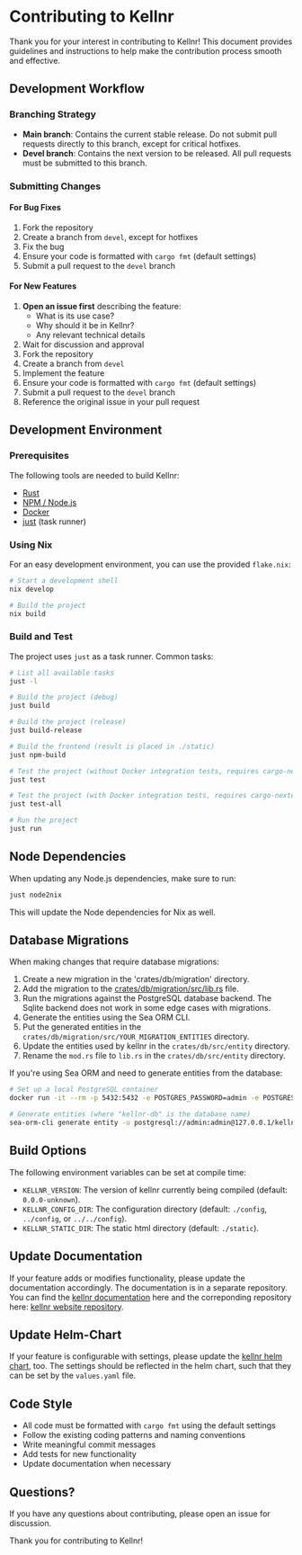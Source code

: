 # Contributing to Kellnr

Thank you for your interest in contributing to Kellnr! This document provides guidelines and instructions to help make the contribution process smooth and effective.

## Development Workflow

### Branching Strategy

- **Main branch**: Contains the current stable release. Do not submit pull requests directly to this branch, except for critical hotfixes.
- **Devel branch**: Contains the next version to be released. All pull requests must be submitted to this branch.

### Submitting Changes

#### For Bug Fixes

1. Fork the repository
2. Create a branch from `devel`, except for hotfixes
3. Fix the bug
4. Ensure your code is formatted with `cargo fmt` (default settings)
5. Submit a pull request to the `devel` branch

#### For New Features

1. **Open an issue first** describing the feature:
   - What is its use case?
   - Why should it be in Kellnr?
   - Any relevant technical details
2. Wait for discussion and approval
3. Fork the repository
4. Create a branch from `devel`
5. Implement the feature
6. Ensure your code is formatted with `cargo fmt` (default settings)
7. Submit a pull request to the `devel` branch
8. Reference the original issue in your pull request

## Development Environment

### Prerequisites

The following tools are needed to build Kellnr:
- [Rust](https://www.rust-lang.org/tools/install)
- [NPM / Node.js](https://docs.npmjs.com/downloading-and-installing-node-js-and-npm)
- [Docker](https://docs.docker.com/get-docker/)
- [just](https://github.com/casey/just) (task runner)

### Using Nix

For an easy development environment, you can use the provided `flake.nix`:

```bash
# Start a development shell
nix develop

# Build the project
nix build
```

### Build and Test

The project uses `just` as a task runner. Common tasks:

```bash
# List all available tasks
just -l

# Build the project (debug)
just build

# Build the project (release)
just build-release

# Build the frontend (result is placed in ./static)
just npm-build

# Test the project (without Docker integration tests, requires cargo-nextest)
just test

# Test the project (with Docker integration tests, requires cargo-nextest)
just test-all

# Run the project
just run
```

## Node Dependencies

When updating any Node.js dependencies, make sure to run:

```bash
just node2nix
```

This will update the Node dependencies for Nix as well.

## Database Migrations

When making changes that require database migrations:

1. Create a new migration in the 'crates/db/migration' directory.
2. Add the migration to the [crates/db/migration/src/lib.rs](./crates/db/migration/src/lib.rs) file.
3. Run the migrations against the PostgreSQL database backend. The Sqlite backend does not work in some edge cases with migrations.
4. Generate the entities using the Sea ORM CLI.
5. Put the generated entities in the `crates/db/migration/src/YOUR_MIGRATION_ENTITIES` directory.
6. Update the entities used by kellnr in the `crates/db/src/entity` directory.
7. Rename the `mod.rs` file to `lib.rs` in the `crates/db/src/entity` directory.


If you're using Sea ORM and need to generate entities from the database:

```bash
# Set up a local PostgreSQL container
docker run -it --rm -p 5432:5432 -e POSTGRES_PASSWORD=admin -e POSTGRES_USER=admin postgres

# Generate entities (where "kellnr-db" is the database name)
sea-orm-cli generate entity -u postgresql://admin:admin@127.0.0.1/kellnr-db
```

## Build Options

The following environment variables can be set at compile time:

- `KELLNR_VERSION`: The version of kellnr currently being compiled (default: `0.0.0-unknown`).
- `KELLNR_CONFIG_DIR`: The configuration directory (default: `./config`, `../config`, or `../../config`).
- `KELLNR_STATIC_DIR`: The static html directory (default: `./static`).

## Update Documentation

If your feature adds or modifies functionality, please update the documentation accordingly. The documentation is in a separate repository. You can find the [kellnr documentation](https://kellnr.io/documentation) here and the correponding repository here: [kellnr website repository](https://github.com/kellnr/website).
## Update Helm-Chart

If your feature is configurable with settings, please update the [kellnr helm chart](https://github.com/kellnr/helm), too. The settings should be reflected in the helm chart, such that they can be set by the `values.yaml` file.

## Code Style

- All code must be formatted with `cargo fmt` using the default settings
- Follow the existing coding patterns and naming conventions
- Write meaningful commit messages
- Add tests for new functionality
- Update documentation when necessary

## Questions?

If you have any questions about contributing, please open an issue for discussion.

Thank you for contributing to Kellnr!
